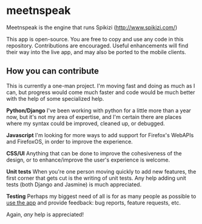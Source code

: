 meetnspeak
==========

Meetnspeak is the engine that runs Spikizi (http://www.spikizi.com/)

This app is open-source. You are free to copy and use any code in this
repository. Contributions are encouraged. Useful enhancements will find their
way into the live app, and may also be ported to the mobile clients.

How you can contribute
----------------------

This is currently a one-man project. I'm moving fast and doing as much as I
can, but progress would come much faster and code would be much better with
the help of some specialized help.

**Python/Django** I've been working with python for a little more than a
year now, but it's not my area of expertise, and I'm certain there are places
where my syntax could be improved, cleaned up, or debugged.

**Javascript** I'm looking for more ways to add support for Firefox's WebAPIs
and FirefoxOS, in order to improve the experience.

**CSS/UI** Anything that can be done to improve the cohesiveness of the design,
or to enhance/improve the user's experience is welcome.

**Unit tests** When you're one person moving quickly to add new features, the
first corner that gets cut is the writing of unit tests. Any help adding unit
tests (both Django and Jasmine) is much appreciated.

**Testing** Perhaps my biggest need of all is for as many people as possible
to [use the app](http://www.spikizi.com/) and provide feedback: bug reports,
feature requests, etc.

Again, *any* help is appreciated!
